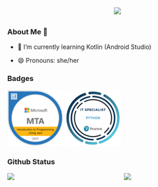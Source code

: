 <h1 align="center">
  <a href="https://git.io/typing-svg">
    <img src="https://readme-typing-svg.herokuapp.com?size=30&color=1C70CD&vCenter=true&lines=Hi+there%2C+I'm+Elyzza+Jane;Welcome+to+My+Github+Profile+">
  </a>
</h1>

### About Me 👋

<!-- - 🔭 I’m currently working on ... -->
- 🌱 I’m currently learning Kotlin (Android Studio)
<!-- - 👯 I’m looking to collaborate on ...
- 🤔 I’m looking for help with ...
- 💬 Ask me about ...
- 📫 How to reach me: ... -->
- 😄 Pronouns: she/her
<!-- - ⚡ Fun fact: ... -->


### Badges
<a href="https://www.credly.com/badges/f7a1da6b-e67d-4f84-ac24-7ccbffe0bc01/public_url"><img src="badge/mta-introduction-to-programming-using-java-certified-2021.png" width = 128px></a>
<a href="https://www.credly.com/badges/0fd85491-7341-4680-a6de-73e3a8460957/public_url"><img src="badge/it-specialist-python.png" width = 128px></a>

### Github Status
<img align = "left" width="47%" src = "https://github-readme-stats.vercel.app/api?username=Lyzza02&show_icons=true&theme=tokyonight">
<img align = "right" width="47%" src = "https://github-readme-stats.vercel.app/api/top-langs/?username=Lyzza02&layout=compact&theme=tokyonight&hide=c">

